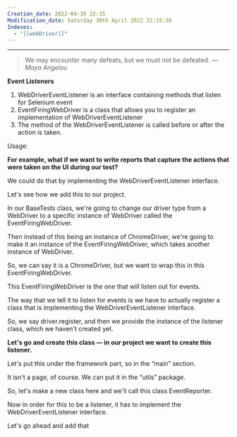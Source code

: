 ```yaml
---
Creation_date: 2022-04-30 22:15
Modification_date: Saturday 30th April 2022 22:15:38
Indexes:
  - "[[webDriver]]"
---
```


----


> We may encounter many defeats, but we must not be defeated.
> — <cite>Maya Angelou</cite>

**Event Listeners**

1.  WebDriverEventListener is an interface containing methods that listen for Selenium event
2.  EventFiringWebDriver is a class that allows you to register an implementation of WebDriverEventListener
3.  The method of the WebDriverEventListener is called before or after the action is taken.

Usage:

**For example, what if we want to write reports that capture the actions that were taken on the UI during our test?**

We could do that by implementing the WebDriverEventListener interface.

Let's see how we add this to our project.

In our BaseTests class, we're going to change our driver type from a WebDriver to a specific instance of WebDriver called the EventFiringWebDriver.

Then instead of this being an instance of ChromeDriver, we're going to make it an instance of the EventFiringWebDriver, which takes another instance of WebDriver.

So, we can say it is a ChromeDriver, but we want to wrap this in this EventFiringWebDriver.

This EventFiringWebDriver is the one that will listen out for events.

The way that we tell it to listen for events is we have to actually register a class that is implementing the WebDriverEventListener interface.

So, we say driver.register, and then we provide the instance of the listener class, which we haven't created yet.

**Let's go and create this class — in our project we want to create this listener.**

Let's put this under the framework part, so in the “main” section.

It isn't a page, of course. We can put it in the “utils” package.

So, let's make a new class here and we'll call this class EventReporter.

Now in order for this to be a listener, it has to implement the WebDriverEventListener interface.

Let's go ahead and add that